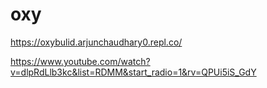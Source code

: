 # oxy

https://oxybulid.arjunchaudhary0.repl.co/

https://www.youtube.com/watch?v=dlpRdLlb3kc&list=RDMM&start_radio=1&rv=QPUi5iS_GdY


